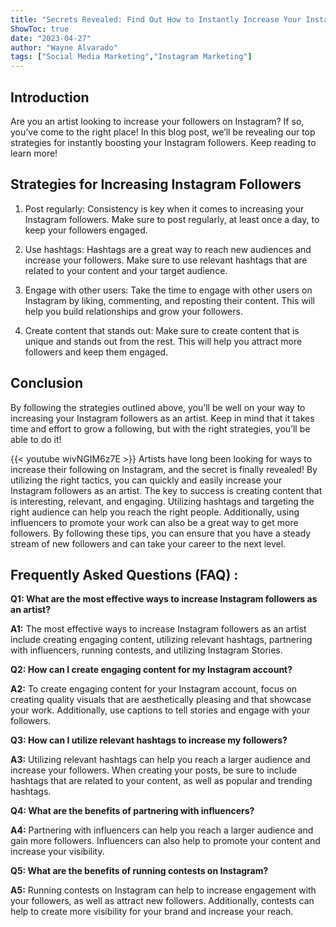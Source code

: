 ```yaml
---
title: "Secrets Revealed: Find Out How to Instantly Increase Your Instagram Followers as an Artist!"
ShowToc: true 
date: "2023-04-27"
author: "Wayne Alvarado" 
tags: ["Social Media Marketing","Instagram Marketing"]
---
```

## Introduction

Are you an artist looking to increase your followers on Instagram? If so, you’ve come to the right place! In this blog post, we’ll be revealing our top strategies for instantly boosting your Instagram followers. Keep reading to learn more!

## Strategies for Increasing Instagram Followers

1. Post regularly: Consistency is key when it comes to increasing your Instagram followers. Make sure to post regularly, at least once a day, to keep your followers engaged.

2. Use hashtags: Hashtags are a great way to reach new audiences and increase your followers. Make sure to use relevant hashtags that are related to your content and your target audience.

3. Engage with other users: Take the time to engage with other users on Instagram by liking, commenting, and reposting their content. This will help you build relationships and grow your followers.

4. Create content that stands out: Make sure to create content that is unique and stands out from the rest. This will help you attract more followers and keep them engaged.

## Conclusion

By following the strategies outlined above, you’ll be well on your way to increasing your Instagram followers as an artist. Keep in mind that it takes time and effort to grow a following, but with the right strategies, you’ll be able to do it!

{{< youtube wivNGIM6z7E >}} 
Artists have long been looking for ways to increase their following on Instagram, and the secret is finally revealed! By utilizing the right tactics, you can quickly and easily increase your Instagram followers as an artist. The key to success is creating content that is interesting, relevant, and engaging. Utilizing hashtags and targeting the right audience can help you reach the right people. Additionally, using influencers to promote your work can also be a great way to get more followers. By following these tips, you can ensure that you have a steady stream of new followers and can take your career to the next level.

## Frequently Asked Questions (FAQ) :
**Q1: What are the most effective ways to increase Instagram followers as an artist?**

**A1:** The most effective ways to increase Instagram followers as an artist include creating engaging content, utilizing relevant hashtags, partnering with influencers, running contests, and utilizing Instagram Stories.

**Q2: How can I create engaging content for my Instagram account?**

**A2:** To create engaging content for your Instagram account, focus on creating quality visuals that are aesthetically pleasing and that showcase your work. Additionally, use captions to tell stories and engage with your followers.

**Q3: How can I utilize relevant hashtags to increase my followers?**

**A3:** Utilizing relevant hashtags can help you reach a larger audience and increase your followers. When creating your posts, be sure to include hashtags that are related to your content, as well as popular and trending hashtags.

**Q4: What are the benefits of partnering with influencers?**

**A4:** Partnering with influencers can help you reach a larger audience and gain more followers. Influencers can also help to promote your content and increase your visibility.

**Q5: What are the benefits of running contests on Instagram?**

**A5:** Running contests on Instagram can help to increase engagement with your followers, as well as attract new followers. Additionally, contests can help to create more visibility for your brand and increase your reach.


